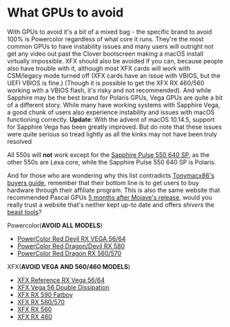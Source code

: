 # What GPUs to avoid

With GPUs to avoid it's a bit of a mixed bag - the specific brand to avoid 100% is Powercolor regardless of what core it runs. They're the most common GPUs to have instability issues and many users will outright not get any video out past the Clover bootscreen making a macOS install virtually impossible. XFX should also be avoided if you can, because people also have trouble with it, although most XFX cards will work with CSM/legacy mode turned off \(XFX cards have an issue with VBIOS, but the UEFI VBIOS is fine.\) \(Though it is possible to get the XFX RX 460/560 working with a VBIOS flash, it's risky and not recommended\). And while Sapphire may be the best brand for Polaris GPUs, Vega GPUs are quite a bit of a different story. While many have working systems with Sapphire Vega, a good chunk of users also experience instability and issues with macOS functioning correctly. 
**Update**: With the advent of macOS 10.14.5, support for Sapphire Vega has been greatly improved. But do note that these issues were quite serious so tread lightly as all the kinks may not have been truly resolved

All 550s will **not** work except for the [Sapphire Pulse 550 640 SP](https://www.sapphiretech.com/en/consumer/pulse-rx-550-2g-g5-1), as the other 550s are Lexa core, while the Sapphire Pulse 550 640 SP is Polaris.

And for those who are wondering why this list contradicts [Tonymacx86's buyers guide](https://www.tonymacx86.com/buyersguide/building-a-customac-hackintosh-the-ultimate-buyers-guide/#AMD_Graphics_Cards), remember that their bottom line is to get users to buy hardware through their affiliate program. This is also the same website that recommended Pascal GPUs [5 months after Mojave's release](https://web.archive.org/web/20190213211919/https://www.tonymacx86.com/buyersguide/building-a-customac-hackintosh-the-ultimate-buyers-guide/), would you really trust a website that's neither kept up-to date and offers _shivers_ the [beast tools](https://github.com/khronokernel/Tonymcx86-stance)?

Powercolor\(**AVOID ALL MODELS**\)

* [PowerColor Red Devil RX VEGA 56/64](https://www.powercolor.com/product?id=1511340918)
* [PowerColor Red Dragon/Devil RX 580](https://www.powercolor.com/products?id=1492658578&type=1493173705)
* [PowerColor Red Dragon RX 560/570](https://www.powercolor.com/products?id=1492658578&type=1493173679)

XFX\(**AVOID VEGA AND 560/460 MODELS**\)

* [XFX Reference RX Vega 56/64](http://xfxforce.com/en-us/products/amd-radeon-vega#*)
* [XFX Vega 56 Double Dissipation](http://xfxforce.com/en-us/products/amd-radeon-vega/amd-radeon-rx-vega-56-hbm2-8gb-3xdp-hdmi-double-dissipation-rx-vegaldff6)
* [XFX RX 590 Fatboy](http://xfxforce.com/en-us/products/amd-radeon-rx-500-series#*)
* [XFX RX 580/570](http://xfxforce.com/en-us/products/amd-radeon-rx-500-series#*)
* [XFX RX 560](http://xfxforce.com/en-us/products/amd-radeon-rx-500-series#*)
* [XFX RX 460](http://xfxforce.com/en-us/products/amd-radeon-rx-400-series#*)

